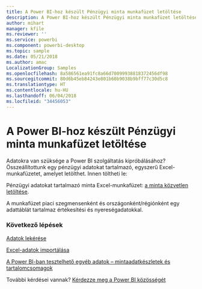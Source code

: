 ```yaml
---
title: A Power BI-hoz készült Pénzügyi minta munkafüzet letöltése
description: A Power BI-hoz készült Pénzügyi minta munkafüzet letöltése
author: mihart
manager: kfile
ms.reviewer: ''
ms.service: powerbi
ms.component: powerbi-desktop
ms.topic: sample
ms.date: 05/21/2018
ms.author: amac
LocalizationGroup: Samples
ms.openlocfilehash: 8a586561ea91fc8a66d70099938818372456df98
ms.sourcegitcommit: 80d6b45eb84243e801b60b9038b9bff77c30d5c8
ms.translationtype: HT
ms.contentlocale: hu-HU
ms.lasthandoff: 06/04/2018
ms.locfileid: "34456053"
---
```

# <a name="download-the-financial-sample-workbook-for-power-bi"></a>A Power BI-hoz készült Pénzügyi minta munkafüzet letöltése
Adatokra van szüksége a Power BI szolgáltatás kipróbálásához? Összeállítottunk egy pénzügyi adatokat tartalmazó, egyszerű Excel-munkafüzetet, amelyet letölthet.  Innen töltheti le:

Pénzügyi adatokat tartalmazó minta Excel-munkafüzet: [a minta közvetlen letöltése](http://go.microsoft.com/fwlink/?LinkID=521962).

A munkafüzet piaci szegmensenként és országonként/régiónként egy adattáblát tartalmaz értékesítési és nyereségadatokkal.

### <a name="next-steps"></a>Következő lépések
[Adatok lekérése](service-get-data.md)

[Excel-adatok importálása](service-excel-workbook-files.md)

[A Power BI-ban tesztelhető egyéb adatok – mintaadatkészletek és tartalomcsomagok](sample-datasets.md)

További kérdései vannak? [Kérdezze meg a Power BI közösségét](http://community.powerbi.com/)

